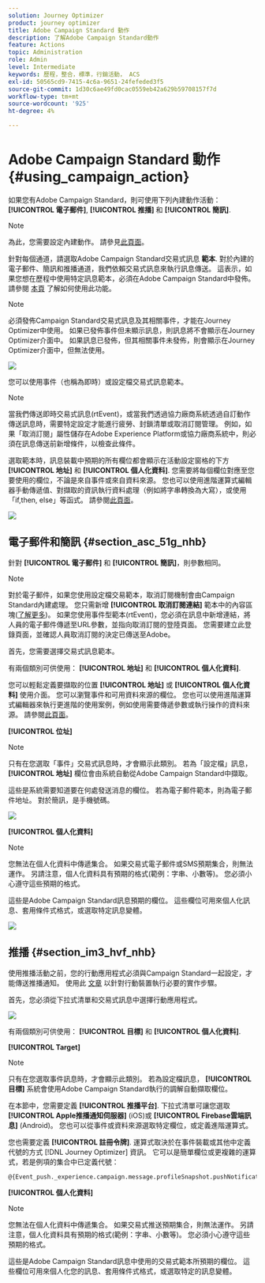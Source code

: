 ```yaml
---
solution: Journey Optimizer
product: journey optimizer
title: Adobe Campaign Standard 動作
description: 了解Adobe Campaign Standard動作
feature: Actions
topic: Administration
role: Admin
level: Intermediate
keywords: 歷程，整合，標準，行銷活動， ACS
exl-id: 50565cd9-7415-4c6a-9651-24fefeded3f5
source-git-commit: 1d30c6ae49fd0cac0559eb42a629b59708157f7d
workflow-type: tm+mt
source-wordcount: '925'
ht-degree: 4%

---
```


# Adobe Campaign Standard 動作 {#using_campaign_action}

如果您有Adobe Campaign Standard，則可使用下列內建動作活動： **[!UICONTROL 電子郵件]**, **[!UICONTROL 推播]** 和 **[!UICONTROL 簡訊]**.

>[!NOTE]
>
>為此，您需要設定內建動作。 請參見[此頁面](../action/acs-action.md)。

針對每個通道，請選取Adobe Campaign Standard交易式訊息 **範本**. 對於內建的電子郵件、簡訊和推播通道，我們依賴交易式訊息來執行訊息傳送。 這表示，如果您想在歷程中使用特定訊息範本，必須在Adobe Campaign Standard中發佈。 請參閱 [本頁](https://experienceleague.adobe.com/docs/campaign-standard/using/communication-channels/transactional-messaging/getting-started-with-transactional-msg.html?lang=zh-Hant) 了解如何使用此功能。

>[!NOTE]
>
>必須發佈Campaign Standard交易式訊息及其相關事件，才能在Journey Optimizer中使用。 如果已發佈事件但未顯示訊息，則訊息將不會顯示在Journey Optimizer介面中。 如果訊息已發佈，但其相關事件未發佈，則會顯示在Journey Optimizer介面中，但無法使用。

![](assets/journey59.png)

您可以使用事件（也稱為即時）或設定檔交易式訊息範本。

>[!NOTE]
>
>當我們傳送即時交易式訊息(rtEvent)，或當我們透過協力廠商系統透過自訂動作傳送訊息時，需要特定設定才能進行疲勞、封鎖清單或取消訂閱管理。 例如，如果「取消訂閱」屬性儲存在Adobe Experience Platform或協力廠商系統中，則必須在訊息傳送前新增條件，以檢查此條件。

選取範本時，訊息裝載中預期的所有欄位都會顯示在活動設定窗格的下方 **[!UICONTROL 地址]** 和 **[!UICONTROL 個人化資料]**. 您需要將每個欄位對應至您要使用的欄位，不論是來自事件或來自資料來源。 您也可以使用進階運算式編輯器手動傳遞值、對擷取的資訊執行資料處理（例如將字串轉換為大寫），或使用「if,then, else」等函式。 請參閱[此頁面](expression/expressionadvanced.md)。

![](assets/journey60.png)

## 電子郵件和簡訊 {#section_asc_51g_nhb}

針對 **[!UICONTROL 電子郵件]** 和 **[!UICONTROL 簡訊]**，則參數相同。

>[!NOTE]
>
>對於電子郵件，如果您使用設定檔交易範本，取消訂閱機制會由Campaign Standard內建處理。 您只需新增 **[!UICONTROL 取消訂閱連結]** 範本中的內容區塊([了解更多](https://experienceleague.adobe.com/docs/campaign-standard/using/communication-channels/transactional-messaging/getting-started-with-transactional-msg.html?lang=zh-Hant))。 如果您使用事件型範本(rtEvent)，您必須在訊息中新增連結，將人員的電子郵件傳遞至URL參數，並指向取消訂閱的登陸頁面。 您需要建立此登錄頁面，並確認人員取消訂閱的決定已傳送至Adobe。

首先，您需要選擇交易式訊息範本。

有兩個類別可供使用： **[!UICONTROL 地址]** 和 **[!UICONTROL 個人化資料]**.

您可以輕鬆定義要擷取的位置 **[!UICONTROL 地址]** 或 **[!UICONTROL 個人化資料]** 使用介面。 您可以瀏覽事件和可用資料來源的欄位。 您也可以使用進階運算式編輯器來執行更進階的使用案例，例如使用需要傳遞參數或執行操作的資料來源。 請參閱[此頁面](expression/expressionadvanced.md)。

**[!UICONTROL 位址]**

>[!NOTE]
>
>只有在您選取「事件」交易式訊息時，才會顯示此類別。 若為「設定檔」訊息， **[!UICONTROL 地址]** 欄位會由系統自動從Adobe Campaign Standard中擷取。

這些是系統需要知道要在何處發送消息的欄位。 若為電子郵件範本，則為電子郵件地址。 對於簡訊，是手機號碼。

![](assets/journey61.png)

**[!UICONTROL 個人化資料]**

>[!NOTE]
>
>您無法在個人化資料中傳遞集合。 如果交易式電子郵件或SMS預期集合，則無法運作。 另請注意，個人化資料具有預期的格式(範例：字串、小數等)。 您必須小心遵守這些預期的格式。

這些是Adobe Campaign Standard訊息預期的欄位。 這些欄位可用來個人化訊息、套用條件式格式，或選取特定訊息變體。

![](assets/journey62.png)

## 推播 {#section_im3_hvf_nhb}

使用推播活動之前，您的行動應用程式必須與Campaign Standard一起設定，才能傳送推播通知。 使用此 [文章](https://helpx.adobe.com/tw/campaign/kb/integrate-mobile-sdk.html) 以針對行動裝置執行必要的實作步驟。

首先，您必須從下拉式清單和交易式訊息中選擇行動應用程式。

![](assets/journey62bis.png)

有兩個類別可供使用： **[!UICONTROL 目標]** 和 **[!UICONTROL 個人化資料]**.

**[!UICONTROL Target]**

>[!NOTE]
>
>只有在您選取事件訊息時，才會顯示此類別。 若為設定檔訊息， **[!UICONTROL 目標]** 系統會使用Adobe Campaign Standard執行的調解自動擷取欄位。

在本節中，您需要定義 **[!UICONTROL 推播平台]**. 下拉式清單可讓您選取 **[!UICONTROL Apple推播通知伺服器]** (iOS)或 **[!UICONTROL Firebase雲端訊息]** (Android)。 您也可以從事件或資料來源選取特定欄位，或定義進階運算式。

您也需要定義 **[!UICONTROL 註冊令牌]**. 運算式取決於在事件裝載或其他中定義代號的方式 [!DNL Journey Optimizer] 資訊。 它可以是簡單欄位或更複雜的運算式，若是例項的集合中已定義代號：

```
@{Event_push._experience.campaign.message.profileSnapshot.pushNotificationTokens.first().token}
```

**[!UICONTROL 個人化資料]**

>[!NOTE]
>
>您無法在個人化資料中傳遞集合。 如果交易式推送預期集合，則無法運作。 另請注意，個人化資料具有預期的格式(範例：字串、小數等)。 您必須小心遵守這些預期的格式。

這些是Adobe Campaign Standard訊息中使用的交易式範本所預期的欄位。 這些欄位可用來個人化您的訊息、套用條件式格式，或選取特定的訊息變體。
